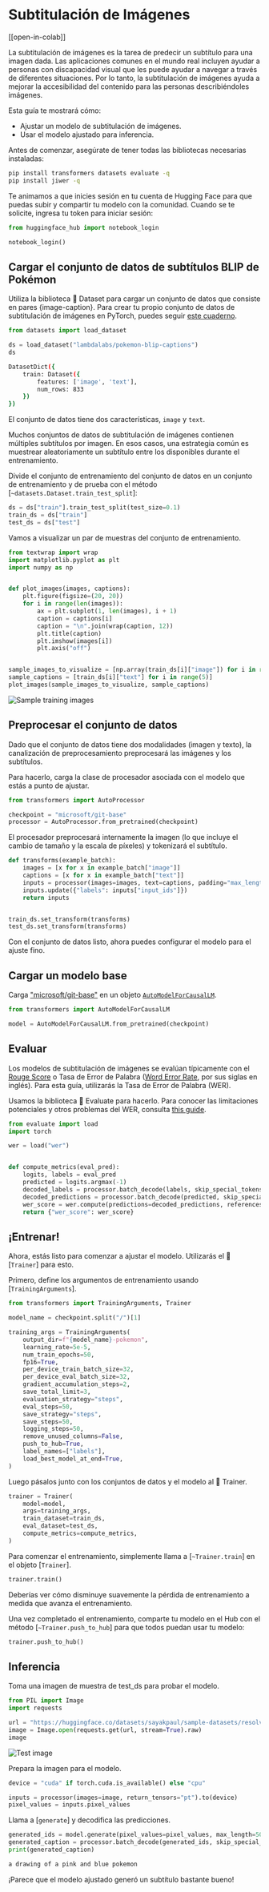 <!--Copyright 2023 The HuggingFace Team. All rights reserved.

Licensed under the Apache License, Version 2.0 (the "License"); you may not use this file except in compliance with
the License. You may obtain a copy of the License at

http://www.apache.org/licenses/LICENSE-2.0

Unless required by applicable law or agreed to in writing, software distributed under the License is distributed on
an "AS IS" BASIS, WITHOUT WARRANTIES OR CONDITIONS OF ANY KIND, either express or implied. See the License for the
specific language governing permissions and limitations under the License.

⚠️ Note that this file is in Markdown but contain specific syntax for our doc-builder (similar to MDX) that may not be
rendered properly in your Markdown viewer.

-->

# Subtitulación de Imágenes

[[open-in-colab]]

La subtitulación de imágenes es la tarea de predecir un subtítulo para una imagen dada. Las aplicaciones comunes en el mundo real incluyen
ayudar a personas con discapacidad visual que les puede ayudar a navegar a través de diferentes situaciones. Por lo tanto, la subtitulación de imágenes
ayuda a mejorar la accesibilidad del contenido para las personas describiéndoles imágenes.

Esta guía te mostrará cómo:

* Ajustar un modelo de subtitulación de imágenes.
* Usar el modelo ajustado para inferencia.

Antes de comenzar, asegúrate de tener todas las bibliotecas necesarias instaladas:

```bash
pip install transformers datasets evaluate -q
pip install jiwer -q
```

Te animamos a que inicies sesión en tu cuenta de Hugging Face para que puedas subir y compartir tu modelo con la comunidad. Cuando se te solicite, ingresa tu token para iniciar sesión:

```python
from huggingface_hub import notebook_login

notebook_login()
```

## Cargar el conjunto de datos de subtítulos BLIP de Pokémon

Utiliza la biblioteca 🤗 Dataset para cargar un conjunto de datos que consiste en pares {image-caption}. Para crear tu propio conjunto de datos de subtitulación de imágenes
en PyTorch, puedes seguir [este cuaderno](https://github.com/NielsRogge/Transformers-Tutorials/blob/master/GIT/Fine_tune_GIT_on_an_image_captioning_dataset.ipynb).

```python
from datasets import load_dataset

ds = load_dataset("lambdalabs/pokemon-blip-captions")
ds
```
```bash
DatasetDict({
    train: Dataset({
        features: ['image', 'text'],
        num_rows: 833
    })
})
```

El conjunto de datos tiene dos características, `image` y `text`.

<Consejo>

Muchos conjuntos de datos de subtitulación de imágenes contienen múltiples subtítulos por imagen. En esos casos, una estrategia común es muestrear aleatoriamente un subtítulo entre los disponibles durante el entrenamiento.

</Consejo>

Divide el conjunto de entrenamiento del conjunto de datos en un conjunto de entrenamiento y de prueba con el método [`~datasets.Dataset.train_test_split`]:

```python
ds = ds["train"].train_test_split(test_size=0.1)
train_ds = ds["train"]
test_ds = ds["test"]
```

Vamos a visualizar un par de muestras del conjunto de entrenamiento.

```python
from textwrap import wrap
import matplotlib.pyplot as plt
import numpy as np


def plot_images(images, captions):
    plt.figure(figsize=(20, 20))
    for i in range(len(images)):
        ax = plt.subplot(1, len(images), i + 1)
        caption = captions[i]
        caption = "\n".join(wrap(caption, 12))
        plt.title(caption)
        plt.imshow(images[i])
        plt.axis("off")


sample_images_to_visualize = [np.array(train_ds[i]["image"]) for i in range(5)]
sample_captions = [train_ds[i]["text"] for i in range(5)]
plot_images(sample_images_to_visualize, sample_captions)
```

<div class="flex justify-center">
    <img src="https://huggingface.co/datasets/huggingface/documentation-images/resolve/main/transformers/tasks/sample_training_images_image_cap.png" alt="Sample training images"/>
</div>

## Preprocesar el conjunto de datos

Dado que el conjunto de datos tiene dos modalidades (imagen y texto), la canalización de preprocesamiento preprocesará las imágenes y los subtítulos.

Para hacerlo, carga la clase de procesador asociada con el modelo que estás a punto de ajustar.

```python
from transformers import AutoProcessor

checkpoint = "microsoft/git-base"
processor = AutoProcessor.from_pretrained(checkpoint)
```

El procesador preprocesará internamente la imagen (lo que incluye el cambio de tamaño y la escala de píxeles) y tokenizará el subtítulo.

```python
def transforms(example_batch):
    images = [x for x in example_batch["image"]]
    captions = [x for x in example_batch["text"]]
    inputs = processor(images=images, text=captions, padding="max_length")
    inputs.update({"labels": inputs["input_ids"]})
    return inputs


train_ds.set_transform(transforms)
test_ds.set_transform(transforms)
```

Con el conjunto de datos listo, ahora puedes configurar el modelo para el ajuste fino.

## Cargar un modelo base

Carga ["microsoft/git-base"](https://huggingface.co/microsoft/git-base) en un objeto [`AutoModelForCausalLM`](https://huggingface.co/docs/transformers/model_doc/auto#transformers.AutoModelForCausalLM).

```python
from transformers import AutoModelForCausalLM

model = AutoModelForCausalLM.from_pretrained(checkpoint)
```

## Evaluar

Los modelos de subtitulación de imágenes se evalúan típicamente con el [Rouge Score](https://huggingface.co/spaces/evaluate-metric/rouge) o Tasa de Error de Palabra ([Word Error Rate](https://huggingface.co/spaces/evaluate-metric/wer), por sus siglas en inglés). Para esta guía, utilizarás la Tasa de Error de Palabra (WER).

Usamos la biblioteca 🤗 Evaluate para hacerlo. Para conocer las limitaciones potenciales y otros problemas del WER, consulta [this guide](https://huggingface.co/spaces/evaluate-metric/wer).

```python
from evaluate import load
import torch

wer = load("wer")


def compute_metrics(eval_pred):
    logits, labels = eval_pred
    predicted = logits.argmax(-1)
    decoded_labels = processor.batch_decode(labels, skip_special_tokens=True)
    decoded_predictions = processor.batch_decode(predicted, skip_special_tokens=True)
    wer_score = wer.compute(predictions=decoded_predictions, references=decoded_labels)
    return {"wer_score": wer_score}
```

## ¡Entrenar!

Ahora, estás listo para comenzar a ajustar el modelo. Utilizarás el 🤗 [`Trainer`] para esto.

Primero, define los argumentos de entrenamiento usando [`TrainingArguments`].

```python
from transformers import TrainingArguments, Trainer

model_name = checkpoint.split("/")[1]

training_args = TrainingArguments(
    output_dir=f"{model_name}-pokemon",
    learning_rate=5e-5,
    num_train_epochs=50,
    fp16=True,
    per_device_train_batch_size=32,
    per_device_eval_batch_size=32,
    gradient_accumulation_steps=2,
    save_total_limit=3,
    evaluation_strategy="steps",
    eval_steps=50,
    save_strategy="steps",
    save_steps=50,
    logging_steps=50,
    remove_unused_columns=False,
    push_to_hub=True,
    label_names=["labels"],
    load_best_model_at_end=True,
)
```

Luego pásalos junto con los conjuntos de datos y el modelo al 🤗 Trainer.

```python
trainer = Trainer(
    model=model,
    args=training_args,
    train_dataset=train_ds,
    eval_dataset=test_ds,
    compute_metrics=compute_metrics,
)
```

Para comenzar el entrenamiento, simplemente llama a [`~Trainer.train`] en el objeto [`Trainer`].

```python 
trainer.train()
```

Deberías ver cómo disminuye suavemente la pérdida de entrenamiento a medida que avanza el entrenamiento.

Una vez completado el entrenamiento, comparte tu modelo en el Hub con el método [`~Trainer.push_to_hub`] para que todos puedan usar tu modelo:

```python
trainer.push_to_hub()
```

## Inferencia

Toma una imagen de muestra de test_ds para probar el modelo.

```python
from PIL import Image
import requests

url = "https://huggingface.co/datasets/sayakpaul/sample-datasets/resolve/main/pokemon.png"
image = Image.open(requests.get(url, stream=True).raw)
image
```

<div class="flex justify-center">
    <img src="https://huggingface.co/datasets/huggingface/documentation-images/resolve/main/transformers/tasks/test_image_image_cap.png" alt="Test image"/>
</div>

Prepara la imagen para el modelo.

```python
device = "cuda" if torch.cuda.is_available() else "cpu"

inputs = processor(images=image, return_tensors="pt").to(device)
pixel_values = inputs.pixel_values
```

Llama a [`generate`] y decodifica las predicciones.

```python
generated_ids = model.generate(pixel_values=pixel_values, max_length=50)
generated_caption = processor.batch_decode(generated_ids, skip_special_tokens=True)[0]
print(generated_caption)
```
```bash
a drawing of a pink and blue pokemon
```

¡Parece que el modelo ajustado generó un subtítulo bastante bueno!